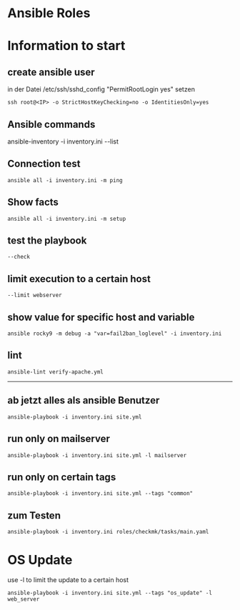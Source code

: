 # Ansible Roles

# Information to start
## create ansible user
in der Datei /etc/ssh/sshd_config "PermitRootLogin yes" setzen

    ssh root@<IP> -o StrictHostKeyChecking=no -o IdentitiesOnly=yes

## Ansible commands

   ansible-inventory -i inventory.ini --list

## Connection test
   
    ansible all -i inventory.ini -m ping

## Show facts

    ansible all -i inventory.ini -m setup

## test the playbook
    --check

## limit execution to a certain host
    --limit webserver

## show value for specific host and variable
    ansible rocky9 -m debug -a "var=fail2ban_loglevel" -i inventory.ini

## lint
    ansible-lint verify-apache.yml

-----------------------
## ab jetzt alles als ansible Benutzer
    ansible-playbook -i inventory.ini site.yml

## run only on mailserver
    ansible-playbook -i inventory.ini site.yml -l mailserver

## run only on certain tags
    ansible-playbook -i inventory.ini site.yml --tags "common"

## zum Testen
    ansible-playbook -i inventory.ini roles/checkmk/tasks/main.yaml


# OS Update

use -l to limit the update to a certain host

    ansible-playbook -i inventory.ini site.yml --tags "os_update" -l web_server